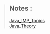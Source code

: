 
> ## Notes :
> [Java_IMP_Topics](https://github.com/KartikUgale/DSA_Prep/blob/main/Notes/Java_IMP_Topics.md)   
> [Java_Theory](https://github.com/KartikUgale/DSA_Prep/blob/main/Notes/Realated_Theory.md)